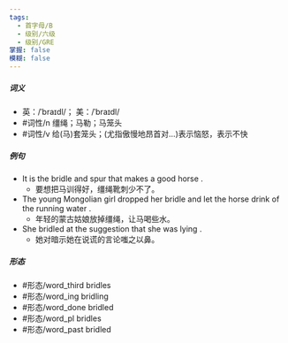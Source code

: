 ```yaml
---
tags:
  - 首字母/B
  - 级别/六级
  - 级别/GRE
掌握: false
模糊: false
---
```

##### 词义
- 英：/ˈbraɪdl/； 美：/ˈbraɪdl/
- #词性/n  缰绳；马勒；马笼头
- #词性/v  给(马)套笼头；(尤指傲慢地昂首对…)表示恼怒，表示不快
##### 例句
- It is the bridle and spur that makes a good horse .
	- 要想把马训得好，缰绳靴刺少不了。
- The young Mongolian girl dropped her bridle and let the horse drink of the running water .
	- 年轻的蒙古姑娘放掉缰绳，让马喝些水。
- She bridled at the suggestion that she was lying .
	- 她对暗示她在说谎的言论嗤之以鼻。
##### 形态
- #形态/word_third bridles
- #形态/word_ing bridling
- #形态/word_done bridled
- #形态/word_pl bridles
- #形态/word_past bridled
